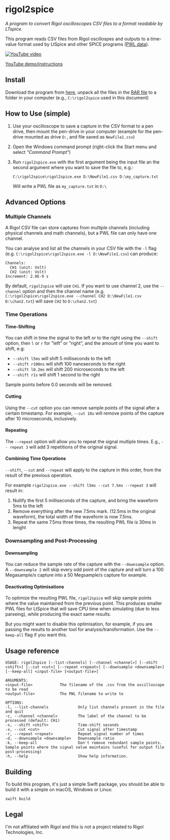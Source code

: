 # rigol2spice

*A program to convert Rigol oscilloscopes CSV files to a format readable by LTspice.*

This program reads CSV files from Rigol oscillospes and outputs to a time-value format used by LtSpice and other SPICE programs ([PWL data](https://www.analog.com/en/technical-articles/ltspice-importing-exporting-pwl-data.html)). 

[![YouTube video](https://img.youtube.com/vi/LTEc7fjmXSg/0.jpg)](https://www.youtube.com/watch?v=LTEc7fjmXSg)

[YouTube demo/instructions](https://www.youtube.com/watch?v=LTEc7fjmXSg)

## Install

Download the program from [here](https://github.com/RuiCarneiro/rigol2spice/releases), unpack all the files in the [RAR file](https://www.rarlab.com/) to a folder in your computer (e.g., `C:\rigol2spice` used in this document)

## How to Use (simple) 

1. Use your oscilloscope to save a capture in the CSV format to a pen drive, then mount the pen-drive in your computer (example for the pen-drive mounted as drive `D:`, and file saved as `NewFile1.csv`)
2. Open the Windows command prompt (right-click the Start menu and select *"Command Prompt"*)
3. Run `rigol2spice.exe` with the first argument being the input file an the second argument where you want to save the file to, e.g.:
    
       C:\rigol2spice\rigol2spice.exe D:\NewFile1.csv D:\my_capture.txt
    Will write a PWL file as `my_capture.txt` in `D:\`

## Advanced Options

### Multiple Channels

A Rigol CSV file can store captures from multiple channels (including physical channels and math channels), but a PWL file can only have one channel.

You can analyse and list all the channels in your CSV file with the `-l` flag (e.g. `C:\rigol2spice\rigol2spice.exe -l D:\NewFile1.csv`) can produce:

    Channels:
      CH1 (unit: Volt)
      CH2 (unit: Volt)
    Increment: 2.0E-9 s

By default, `rigol2spice` will use `CH1`. If you want to use channel 2, use the `--channel` option and then the channel name (e.g. `C:\rigol2spice\rigol2spice.exe --channel CH2 D:\NewFile1.csv D:\chan2.txt`) will save `CH2` to `D:\chan2.txt`) 

### Time Operations

#### Time-Shifting

You can shift in time the signal to the left or to the right using the `--shift` option, then `l` or `r` for "left" or "right", and the amount of time you want to shift, e.g:

* `--shift l5ms` will shift 5 milliseconds to the left
* `--shift r100ns` will shift 100 nanoseconds to the right
* `--shift l0.2ms` will shift 200 microseconds to the left
* `--shift r1s` will shift 1 second to the right

Sample points before 0.0 seconds will be removed.

#### Cutting

Using the `--cut` option you can remove sample points of the signal after a certain timestamp. For example, `--cut 10u` will remove points of the capture after 10 microseconds, inclusively.

#### Repeating

The `--repeat`  option will allow you to repeat the signal multiple times. E.g., `-- repeat 3` will add 3 repetitions of the original signal.

#### Combining Time Operations

`--shift`, `--cut` and `--repeat` will apply to the capture in this order, from the result of the previous operation.

For example `rigol2spice.exe --shift l5ms --cut 7.5ms --repeat 3` will result in:

1. Nullify the first 5 milliseconds of the capture, and bring the waveform 5ms to the left
2. Remove everything after the new 7.5ms mark. (12.5ms in the original waveform), the total width of the waveform is now 7.5ms.
3. Repeat the same 7.5ms three times, the resulting PWL file is 30ms in lenght


### Downsampling and Post-Processing

#### Downsampling

You can reduce the sample rate of the capture with the `--downsample` option. A `--downsample 2` will skip every odd point of the capture and will turn a 100 Megasample/s capture into a 50 Megsample/s capture for example.

#### Deactivating Optimisations

To optimize the resulting PWL file, `rigol2spice` will skip sample points where the value maintained from the previous point. This produces smaller PWL files for LtSpice that will save CPU time when simulating (due to less parseing), while producing the exact same results.

But you might want to disable this optimisation, for example, if you are passing the results to another tool for analysis/transformation. Use the `--keep-all` flag if you want this.

## Usage reference

    USAGE: rigol2spice [--list-channels] [--channel <channel>] [--shift <shift>] [--cut <cut>] [--repeat <repeat>] [--downsample <downsample>] [--keep-all] <input-file> [<output-file>]

    ARGUMENTS:
    <input-file>            The filename of the .csv from the oscilloscope to be read
    <output-file>           The PWL filename to write to

    OPTIONS:
    -l, --list-channels             Only list channels present in the file and quit
    -c, --channel <channel>         The label of the channel to be processed (default: CH1)
    -s, --shift <shift>             Time-shift seconds
    -x, --cut <cut>                 Cut signal after timestamp
    -r, --repeat <repeat>           Repeat signal number of times
    -d, --downsample <downsample>   Downsample ratio
    -k, --keep-all                  Don't remove redundant sample points. Sample points where the signal value maintains (useful for output file post-processing)
    -h, --help                      Show help information.


## Building

To build this program, it's just a simple Swift package, you should be able to build it with a simple on macOS, Windows or Linux:

    swift build

## Legal

I'm not affiliated with Rigol and this is not a project related to Rigol Technologies, Inc.
